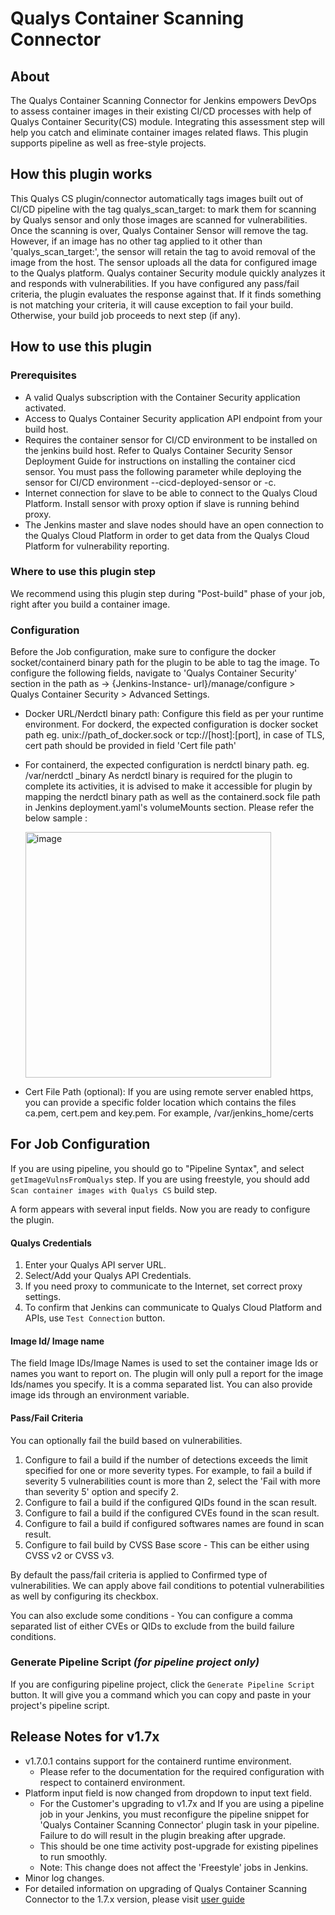 # Qualys Container Scanning Connector

## About

The Qualys Container Scanning Connector for Jenkins empowers DevOps to assess container images in their existing CI/CD processes with help of Qualys Container Security(CS) module. Integrating this assessment step will help you catch and eliminate container images related flaws. This plugin supports pipeline as well as free-style projects.

## How this plugin works

This Qualys CS plugin/connector automatically tags images built out of CI/CD pipeline with the tag qualys_scan_target:<image-id> to mark them for scanning by Qualys sensor and only those images are scanned for vulnerabilities. Once the scanning is over, Qualys Container Sensor will remove the tag. However, if an image has no other tag applied to it other than 'qualys_scan_target:<image-id>', the sensor will retain the tag to avoid removal of the image from the host.
The sensor uploads all the data for configured image to the Qualys platform. Qualys container Security module quickly analyzes it and responds with vulnerabilities. If you have configured any pass/fail criteria, the plugin evaluates the response against that. If it finds something is not matching your criteria, it will cause exception to fail your build. Otherwise, your build job proceeds to next step (if any). 

## How to use this plugin

### Prerequisites

* A valid Qualys subscription with the Container Security application activated.
* Access to Qualys Container Security application API endpoint from your build host.
* Requires the container sensor for CI/CD environment to be installed on the jenkins build host. Refer to Qualys Container Security Sensor Deployment Guide for instructions on installing the container cicd sensor. You must pass the following parameter while deploying the sensor for CI/CD environment --cicd-deployed-sensor or -c.
* Internet connection for slave to be able to connect to the Qualys Cloud Platform. Install sensor with proxy option if slave is running behind proxy. 
* The Jenkins master and slave nodes should have an open connection to the Qualys Cloud Platform in order to get data from the Qualys Cloud Platform for vulnerability reporting.

### Where to use this plugin step

We recommend using this plugin step during "Post-build" phase of your job, right after you build a container image. 

### Configuration
Before the Job configuration, make sure to configure the docker socket/containerd binary path for the plugin to be able to tag the image.
To configure the following fields, navigate to 'Qualys Container Security' section in the path as -> {Jenkins-Instance- 
url}/manage/configure > Qualys Container Security > Advanced Settings.
 * Docker URL/Nerdctl binary path: Configure this field as per your runtime environment.
    For dockerd, the expected configuration is docker socket path eg.
    unix://path_of_docker.sock or tcp://[host]:[port], in case of TLS, cert path should be provided in field 'Cert file path'
 * For containerd, the expected configuration is nerdctl binary path. eg. /var/nerdctl _binary
   As nerdctl binary is required for the plugin to complete its activities, it is advised to make it accessible for plugin by mapping the nerdctl binary path as well as the 
   containerd.sock file path in Jenkins deployment.yaml's volumeMounts section.
   Please refer the below sample :
   
   <img width="393" alt="image" src="https://github.com/jenkinsci/qualys-cs-plugin/assets/143092348/bf609084-9ba3-4420-a4d1-9435fe129b0c">
   
 * Cert File Path (optional): If you are using remote server enabled https, you can provide a specific folder location which contains the files ca.pem, cert.pem and 
   key.pem. For example, /var/jenkins_home/certs

## For Job Configuration
If you are using pipeline, you should go to "Pipeline Syntax", and select `getImageVulnsFromQualys` step.
If you are using freestyle, you should add `Scan container images with Qualys CS` build step.

A form appears with several input fields. Now you are ready to configure the plugin. 

#### Qualys Credentials

1. Enter your Qualys API server URL. 
2. Select/Add your Qualys API Credentials.
3. If you need proxy to communicate to the Internet, set correct proxy settings. 
4. To confirm that Jenkins can communicate to Qualys Cloud Platform and APIs, use `Test Connection` button.

#### Image Id/ Image name

The field Image IDs/Image Names is used to set the container image Ids or names you want to report on. The plugin will only pull a report for the image Ids/names you specify. It is a comma separated list. You can also provide image ids through an environment variable.  

#### Pass/Fail Criteria

You can optionally fail the build based on vulnerabilities. 

1. Configure to fail a build if the number of detections exceeds the limit specified for one or more severity types. For example, to fail a build if severity 5 vulnerabilities count is more than 2, select the 'Fail with more than severity 5' option and specify 2.
2. Configure to fail a build if the configured QIDs found in the scan result.
3. Configure to fail a build if the configured CVEs found in the scan result.
4. Configure to fail a build if configured softwares names are found in scan result.
5. Configure to fail build by CVSS Base score - This can be either using CVSS v2 or CVSS v3.

By default the pass/fail criteria is applied to Confirmed type of vulnerabilities. We can apply above fail conditions to potential vulnerabilities as well by configuring its checkbox.

You can also exclude some conditions - You can configure a comma separated list of either CVEs or QIDs to exclude from the build failure conditions.

### Generate Pipeline Script *(for pipeline project only)*

If you are configuring pipeline project, click the `Generate Pipeline Script` button. It will give you a command which you can copy and paste in your project's pipeline script. 

## Release Notes for v1.7x
 * v1.7.0.1 contains support for the containerd runtime environment.
     * Please refer to the documentation for the required configuration with respect to containerd environment.
 * Platform input field is now changed from dropdown to input text field.
     * For the Customer's upgrading to v1.7x and If you are using a pipeline job in your Jenkins, you must reconfigure the pipeline snippet for 'Qualys Container Scanning Connector' plugin task in your pipeline. Failure 
       to do will result in the plugin breaking after upgrade.
     * This should be one time activity post-upgrade for existing pipelines to run smoothly.
     * Note: This change does not affect the 'Freestyle' jobs in Jenkins.
 * Minor log changes.
 * For detailed information on upgrading of Qualys Container Scanning Connector to the 1.7.x version, please visit [user guide](https://www.qualys.com/docs/qualys-container-scanning-connector-jenkins-plugin-user-guide.pdf)
